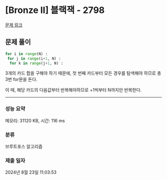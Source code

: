 # [Bronze II] 블랙잭 - 2798 

[문제 링크](https://www.acmicpc.net/problem/2798) 

## 문제 풀이
``` python
for i in range(N) :
 for j in range(i+1, N) :
  for k in range(j+1, N) :
```
3개의 카드 합을 구해야 하기 때문에, 첫 번째 카드부터 모든 경우를 탐색해야 하므로 총 3번 for문을 돈다.

이 때, 해당 카드의 다음값부터 반복해야하므로 +1씩부터 N까지만 반복한다.



---


### 성능 요약

메모리: 31120 KB, 시간: 116 ms

### 분류

브루트포스 알고리즘

### 제출 일자

2024년 8월 23일 11:03:53


